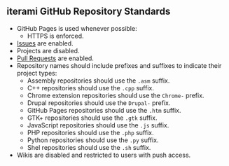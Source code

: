 iterami GitHub Repository Standards
-----------------------------------

* GitHub Pages is used whenever possible:
  * HTTPS is enforced.
* [Issues](https://github.com/iterami/Documentation.htm/blob/gh-pages/standards/issues.md) are enabled.
* Projects are disabled.
* [Pull Requests](https://github.com/iterami/Documentation.htm/blob/gh-pages/standards/pull-requests.md) are enabled.
* Repository names should include prefixes and suffixes to indicate their project types:
  * Assembly repositories should use the `.asm` suffix.
  * C++ repositories should use the `.cpp` suffix.
  * Chrome extension repositories should use the `Chrome-` prefix.
  * Drupal repositories should use the `Drupal-` prefix.
  * GitHub Pages repositories should use the `.htm` suffix.
  * GTK+ repositories should use the `.gtk` suffix.
  * JavaScript repositories should use the `.js` suffix.
  * PHP repositories should use the `.php` suffix.
  * Python repositories should use the `.py` suffix.
  * Shel repositories should use the `.sh` suffix.
* Wikis are disabled and restricted to users with push access.
